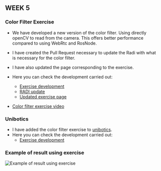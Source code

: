 ## WEEK 5

### Color Filter Exercise
- We have developed a new version of the color filter. Using directly openCV to read from the camera. This offers better performance compared to using WebRtc and RosNode.
- I have created the Pull Request necessary to update the Radi with what is necessary for the color filter.  
- I have also updated the page corresponding to the exercise.
- Here you can check the development carried out:
    - [Exercise development](https://github.com/JdeRobot/RoboticsAcademy/pull/748)
    - [RADI update](https://github.com/JdeRobot/RoboticsAcademy/pull/749)
    - [Updated exercise page](https://github.com/JdeRobot/RoboticsAcademy/pull/684)

- [Color filter exercise video](https://www.youtube.com/watch?v=Fv9s99IEIvc)
 
    
### Unibotics
- I have added the color filter exercise to [unibotics](https://unibotics.org).
- Here you can check the development carried out:
    - [Exercise development](https://github.com/jderobot-hub/unibotics-exercises/pull/101)
    
### Example of result using exercise

![Example of result using exercise](https://raw.githubusercontent.com/dvalladaresv/TFM_David_Valladares/main/assets/week5/color_filter_v2_3.png)







